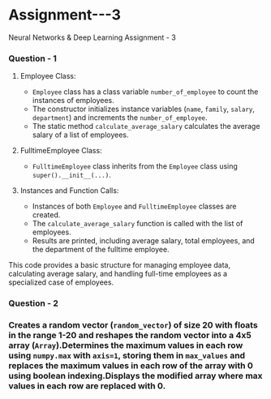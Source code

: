 # Assignment---3
Neural Networks &amp; Deep Learning Assignment - 3

### Question - 1

1. Employee Class:
   - `Employee` class has a class variable `number_of_employee` to count the instances of employees.
   - The constructor initializes instance variables (`name`, `family`, `salary`, `department`) and increments the `number_of_employee`.
   - The static method `calculate_average_salary` calculates the average salary of a list of employees.

2. FulltimeEmployee Class:
   - `FulltimeEmployee` class inherits from the `Employee` class using `super().__init__(...)`.

3. Instances and Function Calls:
   - Instances of both `Employee` and `FulltimeEmployee` classes are created.
   - The `calculate_average_salary` function is called with the list of employees.
   - Results are printed, including average salary, total employees, and the department of the fulltime employee.

This code provides a basic structure for managing employee data, calculating average salary, and handling full-time employees as a specialized case of employees.


### Question - 2

### Creates a random vector (`random_vector`) of size 20 with floats in the range 1-20 and reshapes the random vector into a 4x5 array (`Array`).Determines the maximum values in each row using `numpy.max` with `axis=1`, storing them in `max_values` and replaces the maximum values in each row of the array with 0 using boolean indexing.Displays the modified array where max values in each row are replaced with 0.
